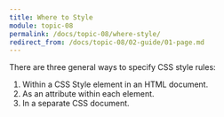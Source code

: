 ```yaml
---
title: Where to Style
module: topic-08
permalink: /docs/topic-08/where-style/
redirect_from: /docs/topic-08/02-guide/01-page.md
---
```


<div class="divider-heading"></div>

There are three general ways to specify CSS style rules:

1. Within a CSS Style element in an HTML document.
2. As an attribute within each element.
3. In a separate CSS document.
